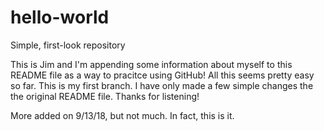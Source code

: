 # hello-world
Simple, first-look repository

This is Jim and I'm appending some information about myself to this README file as a way to pracitce using GitHub!
All this seems pretty easy so far.  This is my first branch.  I have only made a few simple changes the the original README file.
Thanks for listening!

More added on 9/13/18, but not much.  In  fact, this is it.
